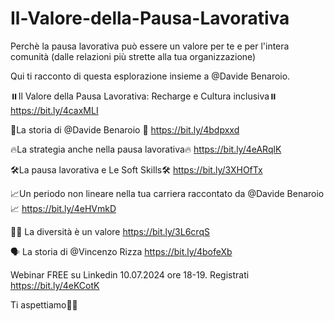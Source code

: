 # Il-Valore-della-Pausa-Lavorativa
Perchè la pausa lavorativa può essere un valore per te e per l'intera comunità (dalle relazioni più strette alla tua organizzazione)

Qui ti racconto di questa esplorazione insieme a @Davide Benaroio. 

⏸️Il Valore della Pausa Lavorativa: Recharge e Cultura inclusiva⏸️
https://bit.ly/4caxMLI

👤La storia di @Davide Benaroio 👤
https://bit.ly/4bdpxxd

🔥La strategia anche nella pausa lavorativa🔥
https://bit.ly/4eARqlK

🛠️La pausa lavorativa e Le Soft Skills🛠️
https://bit.ly/3XHOfTx

📈Un periodo non lineare nella tua carriera raccontato da @Davide Benaroio 📈
https://bit.ly/4eHVmkD

🏳️‍🌈 La diversità è un valore
https://bit.ly/3L6crqS

🗣️ La storia di @Vincenzo Rizza
https://bit.ly/4bofeXb

Webinar FREE su Linkedin 10.07.2024 ore 18-19. Registrati https://bit.ly/4eKCotK 

Ti aspettiamo👋🏼
